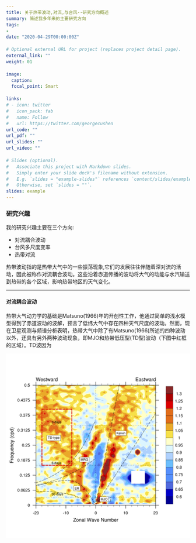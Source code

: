 ```yaml
---
title: 关于热带波动,对流,与台风--研究方向概述
summary: 简述我多年来的主要研究方向
tags:
- 
date: "2020-04-29T00:00:00Z"

# Optional external URL for project (replaces project detail page).
external_link: ""
weight: 01

image:
  caption: 
  focal_point: Smart

links:
# - icon: twitter
#   icon_pack: fab
#   name: Follow
#   url: https://twitter.com/georgecushen
url_code: ""
url_pdf: ""
url_slides: ""
url_video: ""

# Slides (optional).
#   Associate this project with Markdown slides.
#   Simply enter your slide deck's filename without extension.
#   E.g. `slides = "example-slides"` references `content/slides/example-slides.md`.
#   Otherwise, set `slides = ""`.
slides: example
---
```


### 研究兴趣

我的研究兴趣主要在三个方向:

- 对流耦合波动
- 台风多尺度变率
- 热带对流

热带波动指的是热带大气中的一些振荡现象,它们的发展往往伴随着深对流的活动，因此被称作对流耦合波动。这些沿着赤道传播的波动将大气的动能与水汽输送到热带的各个区域，影响热带地区的天气变化。

----

#### 对流耦合波动

热带大气动力学的基础是Matsuno(1966)年的开创性工作，他通过简单的浅水模型得到了赤道波动的波解，预言了低纬大气中存在四种天气尺度的波动。然而，现在卫星观测与频谱分析表明，热带大气中除了有Matsuno(1966)所述的四种波动以外，还具有另外两种波动现象，即MJO和热带低压型(TD型)波动（下图中红框的区域）。TD波因为

![热带对流活动的频散关系图](dispersion.png)

